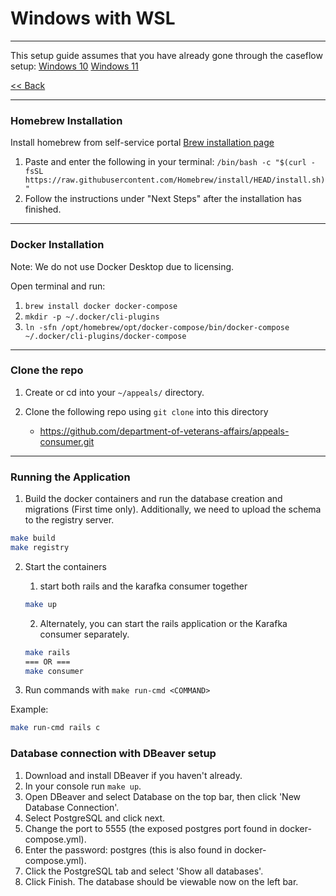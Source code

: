 # Windows with WSL
---
This setup guide assumes that you have already gone through the caseflow setup:
[Windows 10](https://github.com/department-of-veterans-affairs/caseflow/blob/master/WINDOWS_10.md)
[Windows 11](https://github.com/department-of-veterans-affairs/caseflow/blob/master/WINDOWS_11.md)

[<< Back](README.md)

---
### Homebrew Installation

Install homebrew from self-service portal [Brew installation page](https://brew.sh/)
  1. Paste and enter the following in your terminal: `/bin/bash -c "$(curl -fsSL https://raw.githubusercontent.com/Homebrew/install/HEAD/install.sh)"`
  2. Follow the instructions under "Next Steps" after the installation has finished. 

---
### Docker Installation

Note: We do not use Docker Desktop due to licensing.

Open terminal and run:
  1. `brew install docker docker-compose`
  2. `mkdir -p ~/.docker/cli-plugins`
  3. `ln -sfn /opt/homebrew/opt/docker-compose/bin/docker-compose ~/.docker/cli-plugins/docker-compose`

---
### Clone the repo

1. Create or cd into your `~/appeals/` directory.

2. Clone the following repo using `git clone` into this directory
    * <https://github.com/department-of-veterans-affairs/appeals-consumer.git>

---
### Running the Application

1. Build the docker containers and run the database creation and migrations (First time only). Additionally, we need to upload the schema to the registry server.

  ```bash
  make build
  make registry
  ```

2. Start the containers
   1. start both rails and the karafka consumer together
    ```bash
    make up
    ```
   2. Alternately, you can start the rails application or the Karafka consumer separately.
    ```bash
    make rails
    === OR ===
    make consumer
    ```


3. Run commands with `make run-cmd <COMMAND>`

Example:
```bash
make run-cmd rails c
```
### Database connection with DBeaver setup

1. Download and install DBeaver if you haven't already.
2. In your console run `make up`.
3. Open DBeaver and select Database on the top bar, then click 'New Database Connection'.
4. Select PostgreSQL and click next.
5. Change the port to 5555 (the exposed postgres port found in docker-compose.yml).
6. Enter the password: postgres (this is also found in docker-compose.yml).
7. Click the PostgreSQL tab and select 'Show all databases'.
8. Click Finish. The database should be viewable now on the left bar.